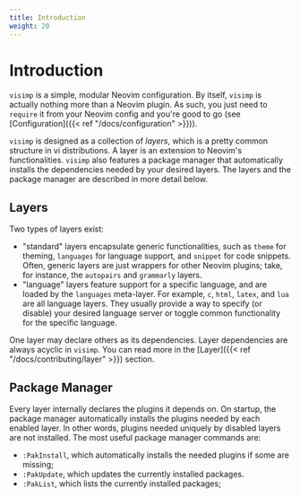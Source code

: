 ```yaml
---
title: Introduction
weight: 20
---
```


# Introduction

`visimp` is a simple, modular Neovim configuration. By itself, `visimp` is
actually nothing more than a Neovim plugin. As such, you just need to `require`
it from your Neovim config and you're good to go (see
[Configuration]({{< ref "/docs/configuration" >}})).

`visimp` is designed as a collection of _layers_, which is a pretty common
structure in vi distributions. A layer is an extension to Neovim's
functionalities. `visimp` also features a package manager that automatically
installs the dependencies needed by your desired layers. The layers and the
package manager are described in more detail below.

## Layers

Two types of layers exist:

- "standard" layers encapsulate generic functionalities, such as `theme` for
  theming, `languages` for language support, and `snippet` for code snippets.
  Often, generic layers are just wrappers for other Neovim plugins; take, for
  instance, the `autopairs` and `grammarly` layers.
- "language" layers feature support for a specific language, and are loaded by
  the `languages` meta-layer. For example, `c`, `html`, `latex`, and `lua` are
  all language layers. They usually provide a way to specify (or disable) your
  desired language server or toggle common functionality for the specific
  language.

One layer may declare others as its dependencies. Layer dependencies are
always acyclic in `visimp`. You can read more in the [Layer]({{< ref
"/docs/contributing/layer" >}}) section.

## Package Manager

Every layer internally declares the plugins it depends on. On startup, the
package manager automatically installs the plugins needed by each enabled layer.
In other words, plugins needed uniquely by disabled layers are not installed.
The most useful package manager commands are:

- `:PakInstall`, which automatically installs the needed plugins if some are
  missing;
- `:PakUpdate`, which updates the currently installed packages.
- `:PakList`, which lists the currently installed packages;
